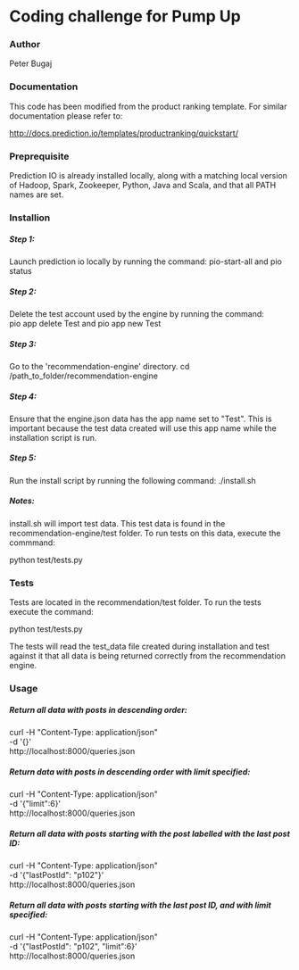 # Coding challenge for Pump Up

### Author
Peter Bugaj

### Documentation

This code has been modified from the product ranking template.
For similar documentation please refer to:

http://docs.prediction.io/templates/productranking/quickstart/


### Preprequisite

Prediction IO is already installed locally, along with a
matching local version of Hadoop, Spark, Zookeeper, Python,
Java and Scala, and that all PATH names are set.

### Installion

##### Step 1:
Launch prediction io locally by running the command:
  pio-start-all and pio status

##### Step 2:
Delete the test account used by the engine by running the command:  
  pio app delete Test and pio app new Test

##### Step 3:
Go  to the 'recommendation-engine' directory.
  cd /path_to_folder/recommendation-engine

##### Step 4:
Ensure that the engine.json data has the app name set to "Test".
This is important because the test data created will use this
app name while the installation script is run.

##### Step 5:
Run the install script by running the following command:
  ./install.sh

##### Notes:
install.sh will import test data. This test data is found in
the recommendation-engine/test folder. To run tests on this
data, execute the commmand:

  python test/tests.py

### Tests
Tests are located in the recommendation/test folder.
To run the tests execute the command:

  python test/tests.py
  
The tests will read the test_data file created during installation
and test against it that all data is being returned correctly from
the recommendation engine.

### Usage
##### Return all data with posts in descending order:
curl -H "Content-Type: application/json" \
-d '{}' \
http://localhost:8000/queries.json

##### Return data with posts in descending order with limit specified:
curl -H "Content-Type: application/json" \
-d '{"limit":6}' \
http://localhost:8000/queries.json

##### Return all data with posts starting with the post labelled with the last post ID:
curl -H "Content-Type: application/json" \
-d '{"lastPostId": "p102"}' \
http://localhost:8000/queries.json

##### Return all data with posts starting with the last post ID, and with limit specified:
curl -H "Content-Type: application/json" \
-d '{"lastPostId": "p102", "limit":6}' \
http://localhost:8000/queries.json
